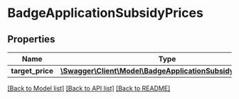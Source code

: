 # BadgeApplicationSubsidyPrices

## Properties
Name | Type | Description | Notes
------------ | ------------- | ------------- | -------------
**target_price** | [**\Swagger\Client\Model\BadgeApplicationSubsidyTargetPrice**](BadgeApplicationSubsidyTargetPrice.md) |  | [optional] 

[[Back to Model list]](../../README.md#documentation-for-models) [[Back to API list]](../../README.md#documentation-for-api-endpoints) [[Back to README]](../../README.md)


